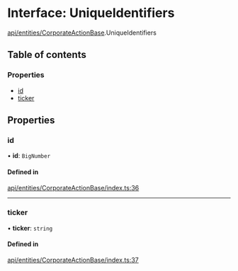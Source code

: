 # Interface: UniqueIdentifiers

[api/entities/CorporateActionBase](../wiki/api.entities.CorporateActionBase).UniqueIdentifiers

## Table of contents

### Properties

- [id](../wiki/api.entities.CorporateActionBase.UniqueIdentifiers#id)
- [ticker](../wiki/api.entities.CorporateActionBase.UniqueIdentifiers#ticker)

## Properties

### id

• **id**: `BigNumber`

#### Defined in

[api/entities/CorporateActionBase/index.ts:36](https://github.com/PolymeshAssociation/polymesh-sdk/blob/07b115c8/src/api/entities/CorporateActionBase/index.ts#L36)

___

### ticker

• **ticker**: `string`

#### Defined in

[api/entities/CorporateActionBase/index.ts:37](https://github.com/PolymeshAssociation/polymesh-sdk/blob/07b115c8/src/api/entities/CorporateActionBase/index.ts#L37)

